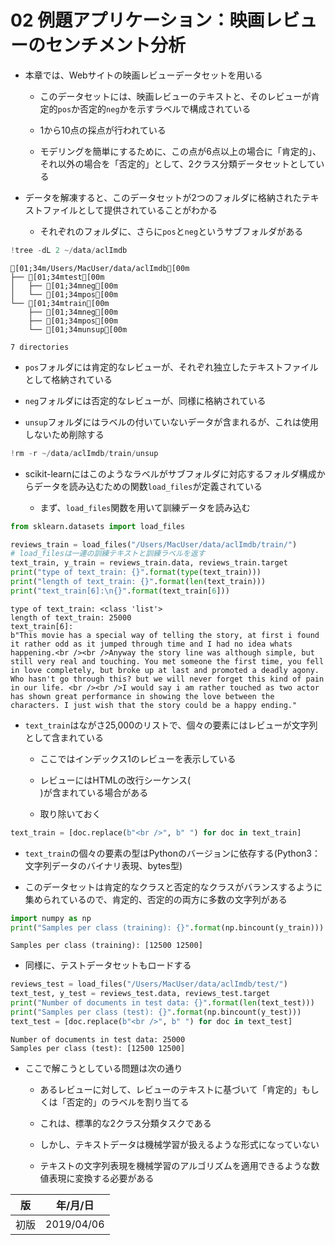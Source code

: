 
02 例題アプリケーション：映画レビューのセンチメント分析
==============================================

* 本章では、Webサイトの映画レビューデータセットを用いる

    * このデータセットには、映画レビューのテキストと、そのレビューが肯定的`pos`か否定的`neg`かを示すラベルで構成されている
    
    * 1から10点の採点が行われている
    
    * モデリングを簡単にするために、この点が6点以上の場合に「肯定的」、それ以外の場合を「否定的」として、2クラス分類データセットとしている

* データを解凍すると、このデータセットが2つのフォルダに格納されたテキストファイルとして提供されていることがわかる

    * それぞれのフォルダに、さらに`pos`と`neg`というサブフォルダがある


```python
!tree -dL 2 ~/data/aclImdb
```

    [01;34m/Users/MacUser/data/aclImdb[00m
    ├── [01;34mtest[00m
    │   ├── [01;34mneg[00m
    │   └── [01;34mpos[00m
    └── [01;34mtrain[00m
        ├── [01;34mneg[00m
        ├── [01;34mpos[00m
        └── [01;34munsup[00m
    
    7 directories


* `pos`フォルダには肯定的なレビューが、それぞれ独立したテキストファイルとして格納されている

* `neg`フォルダには否定的なレビューが、同様に格納されている

* `unsup`フォルダにはラベルの付いていないデータが含まれるが、これは使用しないため削除する


```python
!rm -r ~/data/aclImdb/train/unsup
```

* scikit-learnにはこのようなラベルがサブフォルダに対応するフォルダ構成からデータを読み込むための関数`load_files`が定義されている

    * まず、`load_files`関数を用いて訓練データを読み込む


```python
from sklearn.datasets import load_files

reviews_train = load_files("/Users/MacUser/data/aclImdb/train/")
# load_filesは一連の訓練テキストと訓練ラベルを返す
text_train, y_train = reviews_train.data, reviews_train.target
print("type of text_train: {}".format(type(text_train)))
print("length of text_train: {}".format(len(text_train)))
print("text_train[6]:\n{}".format(text_train[6]))
```

    type of text_train: <class 'list'>
    length of text_train: 25000
    text_train[6]:
    b"This movie has a special way of telling the story, at first i found it rather odd as it jumped through time and I had no idea whats happening.<br /><br />Anyway the story line was although simple, but still very real and touching. You met someone the first time, you fell in love completely, but broke up at last and promoted a deadly agony. Who hasn't go through this? but we will never forget this kind of pain in our life. <br /><br />I would say i am rather touched as two actor has shown great performance in showing the love between the characters. I just wish that the story could be a happy ending."


* `text_train`はながさ25,000のリストで、個々の要素にはレビューが文字列として含まれている

    * ここではインデックス1のレビューを表示している
    
    * レビューにはHTMLの改行シーケンス(<br />)が含まれている場合がある
    
    * 取り除いておく


```python
text_train = [doc.replace(b"<br />", b" ") for doc in text_train]
```

* `text_train`の個々の要素の型はPythonのバージョンに依存する(Python3：文字列データのバイナリ表現、bytes型)

* このデータセットは肯定的なクラスと否定的なクラスがバランスするように集められているので、肯定的、否定的の両方に多数の文字列がある


```python
import numpy as np
print("Samples per class (training): {}".format(np.bincount(y_train)))
```

    Samples per class (training): [12500 12500]


* 同様に、テストデータセットもロードする


```python
reviews_test = load_files("/Users/MacUser/data/aclImdb/test/")
text_test, y_test = reviews_test.data, reviews_test.target
print("Number of documents in test data: {}".format(len(text_test)))
print("Samples per class (test): {}".format(np.bincount(y_test)))
text_test = [doc.replace(b"<br />", b" ") for doc in text_test]
```

    Number of documents in test data: 25000
    Samples per class (test): [12500 12500]


* ここで解こうとしている問題は次の通り

    * あるレビューに対して、レビューのテキストに基づいて「肯定的」もしくは「否定的」のラベルを割り当てる
    
    * これは、標準的な2クラス分類タスクである
    
    * しかし、テキストデータは機械学習が扱えるような形式になっていない
    
    * テキストの文字列表現を機械学習のアルゴリズムを適用できるような数値表現に変換する必要がある

| 版   | 年/月/日   |
| ---- | ---------- |
| 初版 | 2019/04/06 |

